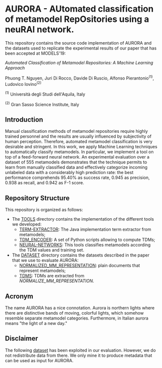 # AURORA - AUtomated classification of metamodel RepOsitories using a neuRAl network.

This repository contains the source code implementation of AURORA and the datasets used to replicate the experimental results of our paper that has been accepted at MODELS'19:

_Automated Classification of Metamodel Repositories: A Machine Learning Approach_

Phuong T. Nguyen, Juri Di Rocco, Davide Di Ruscio, Alfonso Pierantonio<sup>(1)</sup>, Ludovico Iovino<sup>(2)</sup>

<sup>(1)</sup> Università degli Studi dell'Aquila, Italy

<sup>(2)</sup> Gran Sasso Science Institute, Italy



## Introduction

Manual classification methods of metamodel repositories require highly trained personnel and the results are usually influenced by subjectivity of human perception. Therefore, automated metamodel classification is very desirable and stringent. In this work, we apply Machine Learning techniques to automatically classify metamodels. In particular, we implement a tool on top of a feed-forward neural network. An experimental evaluation over a dataset of 555 metamodels demonstrates that the technique permits to learn from manually classified data and effectively categorize incoming unlabeled data with a considerably high prediction rate: the best performance comprehends 95.40% as success rate, 0.945 as precision, 0.938 as recall, and 0.942 as F-1 score. 

## Repository Structure

This repository is organized as follows:

* The [TOOLS](./TOOLS) directory contains the implementation of the different tools we developed:
	* [TERM-EXTRACTOR](./TOOLS/TERM_EXTRACTOR): The Java implementation term extractor from metamodels;
	* [TDM_ENCODER](./TOOLS/TDM-ENCODER): A set of Python scripts allowing to compute TDMs;
	* [NEURAL-NETWORKS](./TOOLS/NEURAL-NETWORKS): This tools classifies metamodels according the TDM values and training set.
* The [DATASET](./DATASET) directory contains the datasets described in the paper that we use to evaluate AURORA:
	* [NORMALIZED_MM_REPRESENTATION](./DATASET/NORMALIZED_MM_REPRESENTATION): plain documents that represent metamodels;
	* [TDMS](./DATASET/TDMS): TDMs are extracted from _NORMALIZE\_MM\_REPRESENTATION_.

## Acronym
The name AURORA has a nice connotation. Aurora is northern lights where there are distinctive bands of moving, colorful lights, which somehow resemble separate metamodel categories. Furthermore, in Italian aurora means "the light of a new day."


## Disclaimer

The following [dataset](http://doi.org/10.5281/zenodo.2585431) has been exploited in our evaluation. However, we do not redistribute data from there. We only mine it to produce metadata that can be used as input for AURORA.

